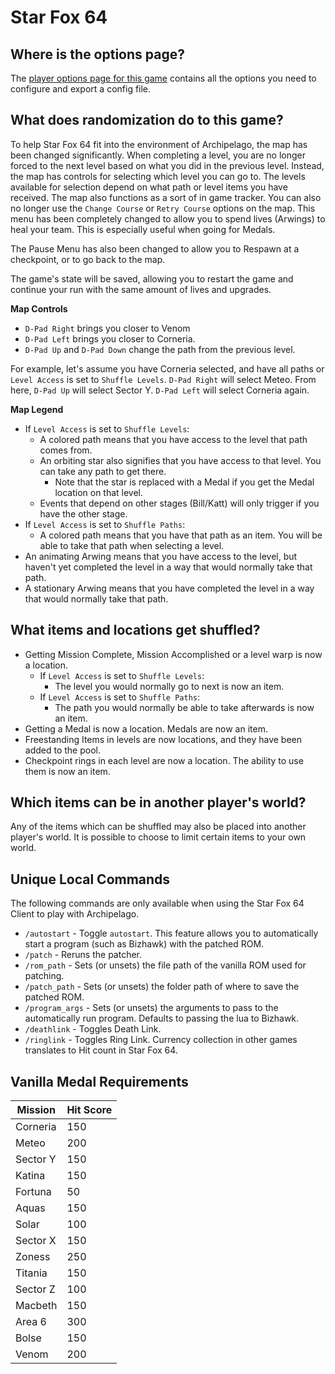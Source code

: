 # Star Fox 64

## Where is the options page?

The [player options page for this game](../player-options) contains all the options you need to configure and export a
config file.

## What does randomization do to this game?

To help Star Fox 64 fit into the environment of Archipelago, the map has been changed significantly. When completing a level, you are no longer forced to the next level based on what you did in the previous level. Instead, the map has controls for selecting which level you can go to. The levels available for selection depend on what path or level items you have received. The map also functions as a sort of in game tracker. You can also no longer use the `Change Course` or `Retry Course` options on the map. This menu has been completely changed to allow you to spend lives (Arwings) to heal your team. This is especially useful when going for Medals.

The Pause Menu has also been changed to allow you to Respawn at a checkpoint, or to go back to the map.

The game's state will be saved, allowing you to restart the game and continue your run with the same amount of lives and upgrades.

**Map Controls**

* `D-Pad Right` brings you closer to Venom
* `D-Pad Left` brings you closer to Corneria.
* `D-Pad Up` and `D-Pad Down` change the path from the previous level.

For example, let's assume you have Corneria selected, and have all paths or `Level Access` is set to `Shuffle Levels`. `D-Pad Right` will select Meteo. From here, `D-Pad Up` will select Sector Y. `D-Pad Left` will select Corneria again.

**Map Legend**

* If `Level Access` is set to `Shuffle Levels`:
  * A colored path means that you have access to the level that path comes from.
  * An orbiting star also signifies that you have access to that level. You can take any path to get there.
    * Note that the star is replaced with a Medal if you get the Medal location on that level.
  * Events that depend on other stages (Bill/Katt) will only trigger if you have the other stage.
* If `Level Access` is set to `Shuffle Paths`:
  * A colored path means that you have that path as an item. You will be able to take that path when selecting a level.
* An animating Arwing means that you have access to the level, but haven't yet completed the level in a way that would normally take that path.
* A stationary Arwing means that you have completed the level in a way that would normally take that path.

## What items and locations get shuffled?

* Getting Mission Complete, Mission Accomplished or a level warp is now a location.
  * If `Level Access` is set to `Shuffle Levels`:
    * The level you would normally go to next is now an item.
  * If `Level Access` is set to `Shuffle Paths`:
    * The path you would normally be able to take afterwards is now an item.
* Getting a Medal is now a location. Medals are now an item.
* Freestanding Items in levels are now locations, and they have been added to the pool.
* Checkpoint rings in each level are now a location. The ability to use them is now an item.

## Which items can be in another player's world?

Any of the items which can be shuffled may also be placed into another player's world. It is possible to choose to limit
certain items to your own world.

## Unique Local Commands

The following commands are only available when using the Star Fox 64 Client to play with Archipelago.

* `/autostart` - Toggle `autostart`. This feature allows you to automatically start a program (such as Bizhawk) with the patched ROM.
* `/patch` - Reruns the patcher.
* `/rom_path` - Sets (or unsets) the file path of the vanilla ROM used for patching.
* `/patch_path` - Sets (or unsets) the folder path of where to save the patched ROM.
* `/program_args` - Sets (or unsets) the arguments to pass to the automatically run program. Defaults to passing the lua to Bizhawk.
* `/deathlink` - Toggles Death Link.
* `/ringlink` - Toggles Ring Link. Currency collection in other games translates to Hit count in Star Fox 64.

## Vanilla Medal Requirements

| Mission  | Hit Score |
|----------|-----------|
| Corneria |       150 |
| Meteo    |       200 |
| Sector Y |       150 |
| Katina   |       150 |
| Fortuna  |        50 |
| Aquas    |       150 |
| Solar    |       100 |
| Sector X |       150 |
| Zoness   |       250 |
| Titania  |       150 |
| Sector Z |       100 |
| Macbeth  |       150 |
| Area 6   |       300 |
| Bolse    |       150 |
| Venom    |       200 |
